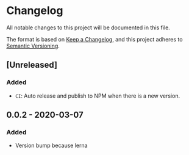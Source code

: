 # Changelog

All notable changes to this project will be documented in this file.

The format is based on [Keep a Changelog](https://keepachangelog.com/en/1.0.0/),
and this project adheres to [Semantic Versioning](https://semver.org/spec/v2.0.0.html).

## [Unreleased]

### Added

- `CI`: Auto release and publish to NPM when there is a new version. 

## 0.0.2 - 2020-03-07

### Added

- Version bump because lerna

